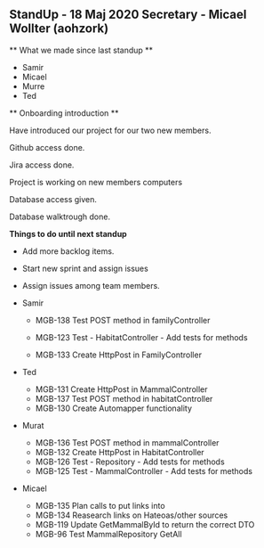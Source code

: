 ## StandUp - 18 Maj 2020 Secretary - Micael Wollter (aohzork)
** What we made since last standup **

* Samir
* Micael
* Murre
* Ted

** Onboarding introduction **

Have introduced our project for our two new members.

Github access done.

Jira access done.

Project is working on new members computers

Database access given.

Database walktrough done.

**Things to do until next standup**

- Add more backlog items.
- Start new sprint and assign issues
- Assign issues among team members.

- Samir

  - MGB-138 Test POST method in familyController

  - MGB-123 Test - HabitatController - Add tests for methods

  - MGB-133 Create HttpPost in FamilyController

- Ted

  - MGB-131 Create HttpPost in MammalController
  - MGB-137 Test POST method in habitatController
  - MGB-130 Create Automapper functionality

* Murat
  * MGB-136 Test POST method in mammalController
  * MGB-132 Create HttpPost in HabitatController
  * MGB-126 Test - Repository - Add tests for methods
  * MGB-125 Test - MammalController - Add tests for methods

* Micael
  * MGB-135 Plan calls to put links into
  * MGB-134 Reasearch links on Hateoas/other sources
  * MGB-119 Update GetMammalById to return the correct DTO
  * MGB-96 Test MammalRepository GetAll